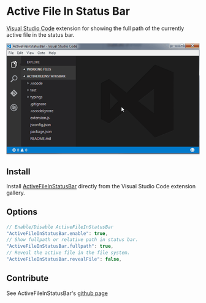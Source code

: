 # Active File In Status Bar #
[Visual Studio Code](https://code.visualstudio.com/) extension for showing the full path of the currently active file in the status bar.

![ActiveFileInStatusBar in action](media/ActiveFileInStatusBar.gif)

## Install ##
Install [ActiveFileInStatusBar](https://marketplace.visualstudio.com/items?itemName=RoscoP.ActiveFileInStatusBar) directly from the Visual Studio Code extension gallery. 

## Options ##

```javascript
// Enable/Disable ActiveFileInStatusBar
"ActiveFileInStatusBar.enable": true,
// Show fullpath or relative path in status bar.
"ActiveFileInStatusBar.fullpath": true,
// Reveal the active file in the file system. 
"ActiveFileInStatusBar.revealFile": false,
```

## Contribute ##
See ActiveFileInStatusBar's [github page](https://github.com/RoscoP/ActiveFileInStatusBar)
